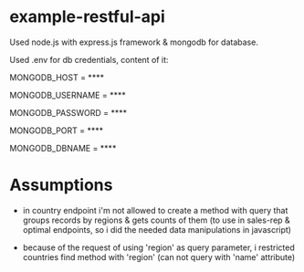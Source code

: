 # example-restful-api

Used node.js with express.js framework &amp; mongodb for database.

Used .env for db credentials, content of it:

  MONGODB_HOST = ****

  MONGODB_USERNAME = ****

  MONGODB_PASSWORD = ****

  MONGODB_PORT = ****
  
  MONGODB_DBNAME = ****

# Assumptions
* in country endpoint i'm not allowed to create a method with query that groups records by regions & gets counts of them (to use in sales-rep & optimal endpoints, so i did the needed data manipulations in javascript)

* because of the request of using 'region' as query parameter, i restricted countries find method with 'region' (can not query with 'name' attribute)
